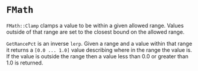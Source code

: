 # `FMath`

`FMath::Clamp` clamps a value to be within a given allowed range.
Values outside of that range are set to the closest bound on the allowed range.


`GetRancePct` is an inverse `lerp`. Given a range and a value within that range it returns a `[0.0 ... 1.0]` value describing where in the range the value is. If the value is outside the range then a value less than 0.0 or greater than 1.0 is returned.
